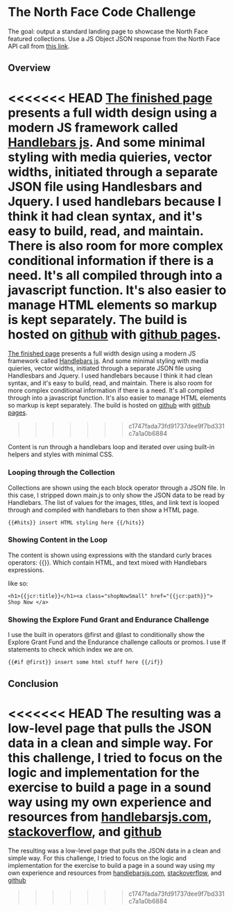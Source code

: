 # The North Face Code Challenge 

The goal: output a standard landing page to showcase the North Face featured collections. 
Use a JS Object JSON response from the North Face API call from [this link](https://docs.google.com/document/d/1DkFjhdkO9BWfjctXP-63iY2oYHSKNLTgGeZUffCAKHw/edit).

## Overview

<<<<<<< HEAD
[The finished page](https://cweachock.github.io/the-north-face) presents a full width design using a modern JS framework called [Handlebars js](https://handlebarsjs.com/). And some minimal styling with media quieries, vector widths, initiated through a separate JSON file using Handlesbars and Jquery. I used handlebars because I think it had clean syntax, and it's easy to build, read, and maintain. There is also room for more complex conditional information if there is a need. It's all compiled through into a javascript function.  It's also easier to manage HTML elements so markup is kept separately. The build is hosted on [github](https://github.com) with [github pages](https://pages.github.com/). 
=======
[The finished page](https://cweachock.github.io/the-north-face) presents a full width design using a modern JS framework called [Handlebars js](https://handlebarsjs.com/). And some minimal styling with media quieries, vector widths, initiated through a separate JSON file using Handlesbars and Jquery. I used handlebars because I think it had clean syntax, and it's easy to build, read, and maintain. There is also room for more complex conditional information if there is a need. It's all compiled through into a javascript function.  It's also easier to manage HTML elements so markup is kept separately. The build is hosted on [github](github.com) with [github pages](https://pages.github.com/). 
>>>>>>> c1747fada73fd91737dee9f7bd331c7a1a0b6884

Content is run through a handlebars loop and iterated over using built-in helpers and styles with minimal CSS.

### Looping through the Collection 

Collections are shown using the each block operator through a JSON file. In this case, I stripped down main.js to only show the JSON data to be read by Handlebars. The list of values for the images, titles, and link text is looped through and compiled with handlebars to then show a HTML page. 


```
{{#hits}} insert HTML styling here {{/hits}}

```

### Showing Content in the Loop

The content is shown using expressions with the standard curly braces operators: {{}}. Which contain HTML, and text mixed with Handlebars expressions.  

like so:

```
<h1>{{jcr:title}}</h1><a class="shopNowSmall" href="{{jcr:path}}"> Shop Now </a>

```

### Showing the Explore Fund Grant and Endurance Challenge

I use the built in operators @first and @last to conditionally show the Explore Grant Fund and the Endurance challenge callouts or promos. I use If statements to check which index we are on.   


```
{{#if @first}} insert some html stuff here {{/if}}
```


## Conclusion

<<<<<<< HEAD
The resulting was a low-level page that pulls the JSON data in a clean and simple way. For this challenge, I tried to focus on the logic and  implementation for the exercise to build a page in a sound way using my own experience and resources from [handlebarsjs.com](https://handlebarsjs.com), [stackoverflow](https://stackoverflow.com), and [github](https://github.com)
=======
The resulting was a low-level page that pulls the JSON data in a clean and simple way. For this challenge, I tried to focus on the logic and  implementation for the exercise to build a page in a sound way using my own experience and resources from [handlebarsjs.com](handlebarsjs.com), [stackoverflow](stackoverflow.com), and [github](github.com)
>>>>>>> c1747fada73fd91737dee9f7bd331c7a1a0b6884

